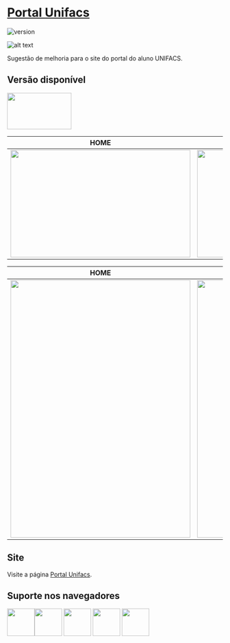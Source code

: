 # [Portal Unifacs](https://www.felipesales.com.br/unifacs)

![version](https://img.shields.io/badge/version-1.0.0-blue.svg)

![alt text](https://uploaddeimagens.com.br/images/001/970/389/original/Captura_de_Tela_2019-03-18_às_22.33.31.png "tela")

Sugestão de melhoria para o site do portal do aluno UNIFACS.

## Versão disponível

[<img src="https://upload.wikimedia.org/wikipedia/commons/thumb/2/27/PHP-logo.svg/1200px-PHP-logo.svg.png" width="150" height="85" />](http://www.php.net/)

| HOME | AVISOS |
| --- | --- |
| <img src="https://uploaddeimagens.com.br/images/001/970/391/original/Captura_de_Tela_2019-03-18_às_22.34.13.png" width="420" height="250" /> | <img src="https://uploaddeimagens.com.br/images/001/970/392/original/Captura_de_Tela_2019-03-18_às_22.34.37.png" width="420" height="250" />

| HOME | MENU |
| --- | --- |
| <img src="https://uploaddeimagens.com.br/images/001/970/394/original/Captura_de_Tela_2019-03-18_às_22.35.20.png" width="420" height="600" /> | <img src="https://uploaddeimagens.com.br/images/001/970/396/original/Captura_de_Tela_2019-03-18_às_22.35.37.png" width="420" height="600" />

## Site
Visite a página [Portal Unifacs](https://www.felipesales.com.br/unifacs).

## Suporte nos navegadores

<img src="https://s3.amazonaws.com/creativetim_bucket/github/browser/chrome.png" width="64" height="64"><img src="https://s3.amazonaws.com/creativetim_bucket/github/browser/firefox.png" width="64" height="64"> <img src="https://s3.amazonaws.com/creativetim_bucket/github/browser/edge.png" width="64" height="64"> <img src="https://s3.amazonaws.com/creativetim_bucket/github/browser/safari.png" width="64" height="64"> <img src="https://s3.amazonaws.com/creativetim_bucket/github/browser/opera.png" width="64" height="64">
